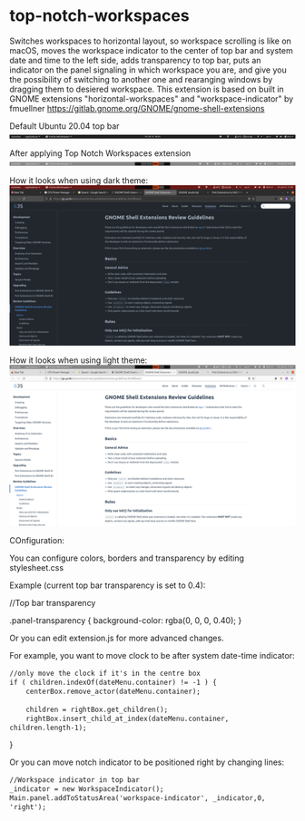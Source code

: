 # top-notch-workspaces
Switches workspaces to horizontal layout, so workspace scrolling is like on macOS,
 moves the workspace indicator to the center of top bar and system date and time to the left side, 
 adds transparency to top bar, 
 puts an indicator on the panel signaling in which workspace you are, and give you the possibility of switching to another one and rearanging windows by dragging them to desiered workspace.
 This extension is based on built in GNOME extensions "horizontal-workspaces" and "workspace-indicator" by fmuellner https://gitlab.gnome.org/GNOME/gnome-shell-extensions


Default Ubuntu 20.04 top bar
![Default Ubuntu 20.04 top bar](https://github.com/giantturtle/top-notch-workspaces/blob/main/before-top-bar.png?raw=true)

After applying Top Notch Workspaces extension
![After applying extension](https://github.com/giantturtle/top-notch-workspaces/blob/main/after-top-bar.png?raw=true)


How it looks when using dark theme:
![After applying extension](https://github.com/giantturtle/top-notch-workspaces/blob/main/dark-theme-look.png?raw=true)


How it looks when using light theme:
![After applying extension](https://github.com/giantturtle/top-notch-workspaces/blob/main/light-theme-look.png?raw=true)


COnfiguration:

You can configure colors, borders and transparency by editing stylesheet.css

Example (current top bar transparency is set to 0.4):
   
   //Top bar transparency
   
  .panel-transparency {
      background-color: rgba(0, 0, 0, 0.40);
  } 


Or you can edit extension.js for more advanced changes.

For example, you want to move clock to be after system date-time indicator:

    
    //only move the clock if it's in the centre box
    if ( children.indexOf(dateMenu.container) != -1 ) {
        centerBox.remove_actor(dateMenu.container);

        children = rightBox.get_children();
        rightBox.insert_child_at_index(dateMenu.container, children.length-1);
   } 
   
   
Or you can move notch indicator to be positioned right by changing lines:

    //Workspace indicator in top bar    
    _indicator = new WorkspaceIndicator();
    Main.panel.addToStatusArea('workspace-indicator', _indicator,0, 'right');
